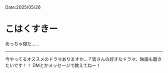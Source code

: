 Date:2025/05/26
# こはくすきー
めっちゃ寝た……

---

今やってるオススメのドラマありますか…？皆さんの好きなドラマ、映画も聴きたいです！！
DMとかメッセージで教えてねー！
